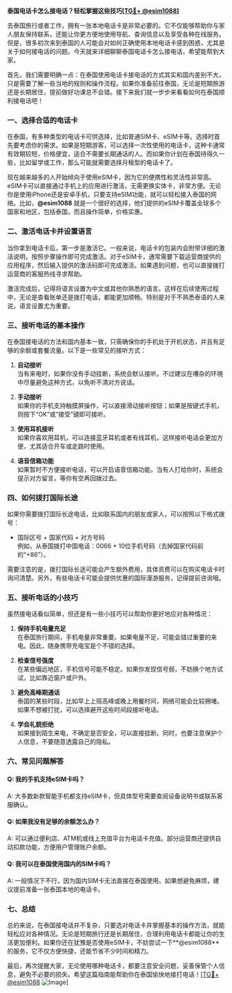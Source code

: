 **泰国电话卡怎么接电话？轻松掌握这些技巧[[TG💪+ @esim1088](https://t.me/s/esim1088)]**

去泰国旅行或者工作，拥有一张本地电话卡是非常必要的。它不仅能够帮助你与家人朋友保持联系，还能让你更方便地使用导航、查询信息以及享受各种在线服务。但是，很多初次来到泰国的人可能会对如何正确使用本地电话卡感到困惑，尤其是关于如何接电话的问题。今天就来详细聊聊泰国电话卡怎么接电话，希望能帮到大家。

首先，我们需要明确一点：在泰国使用电话卡接电话的方式其实和国内差别不大，只是需要了解一些当地的规则和操作流程。如果你准备前往泰国，无论是短期旅游还是长期居住，提前做好功课总不会错。接下来我们就一步步来看看如何在泰国顺利接电话吧！

### **一、选择合适的电话卡**

在泰国，有多种类型的电话卡可供选择，比如普通SIM卡、eSIM卡等。选择时首先要考虑你的需求。如果是短期游客，可以选择一次性使用的电话卡，这种卡通常有效期较短，价格便宜，适合不需要长期通话的人。而如果你计划在泰国待得久一些，比如留学或工作，那么可能就需要选择月租型的电话卡了。

现在越来越多的人开始倾向于使用eSIM卡，因为它的便携性和灵活性非常高。eSIM卡可以直接通过手机上的应用进行激活，无需更换实体卡，非常方便。无论你是使用iPhone还是安卓手机，只要支持eSIM功能，就可以轻松接入泰国的网络。比如，**@esim1088** 就是一个很好的选择，他们提供的eSIM卡覆盖全球多个国家和地区，包括泰国，而且操作简单，价格实惠。

### **二、激活电话卡并设置语言**

当你拿到电话卡后，第一步是激活它。一般来说，电话卡的包装内会附带详细的激活说明，按照步骤操作即可完成激活。对于eSIM卡，通常需要下载运营商提供的应用程序，然后输入提供的激活码即可完成激活。如果遇到问题，也可以直接拨打运营商的客服热线寻求帮助。

激活完成后，记得将语言设置为中文或其他你熟悉的语言。这样在后续使用过程中，无论是查看账单还是拨打电话，都能更加顺畅。特别是对于不熟悉泰语的人来说，语言设置尤为重要。

### **三、接听电话的基本操作**

在泰国接电话的方法和国内基本一致，只需确保你的手机处于开机状态，并且有足够的余额或套餐流量。以下是一些常见的接听方式：

1. **自动接听**  
   当有来电时，如果你没有手动挂断，系统会默认接听。不过建议在嘈杂的环境中尽量避免这种方式，以免听不清对方说话。

2. **手动接听**  
   如果你的手机支持触摸屏操作，可以直接滑动接听按钮；如果是按键式手机，则按下“OK”或“接受”键即可接听。

3. **使用耳机接听**  
   如果你喜欢用耳机，可以连接蓝牙耳机或者有线耳机，这样接听电话会更加方便，尤其适合开车或走路时使用。

4. **语音信箱功能**  
   如果暂时不方便接听电话，可以开启语音信箱功能。当有人打给你时，系统会提示对方留言，等你有空再回拨过去。

### **四、如何拨打国际长途**

如果你需要拨打国际长途电话，比如联系国内的朋友或家人，可以按照以下格式拨号：

- 国际区号 + 国家代码 + 对方号码  
  例如，从泰国拨打中国电话：0066 + 10位手机号码（去掉国家代码前的“+86”）。

需要注意的是，拨打国际长途可能会产生额外费用，具体资费可以在购买电话卡时询问清楚。另外，有些电话卡可能会提供优惠的国际漫游服务，记得提前咨询哦。

### **五、接听电话的小技巧**

虽然接电话看似简单，但还是有一些小技巧可以帮助你更好地应对各种情况：

1. **保持手机电量充足**  
   在泰国旅行期间，手机电量非常重要。如果电量不足，可能会错过重要的来电。因此，随身携带充电宝是个不错的选择。

2. **检查信号强度**  
   在某些偏远地区，手机信号可能不稳定。如果你发现信号弱，不妨换个地方试试，比如靠近窗户或户外。

3. **避免高峰期通话**  
   泰国的某些时段，比如早上上班高峰或晚上用餐时间，网络可能会比较拥堵。如果不想被打扰，可以选择避开这些时间段接听电话。

4. **学会礼貌拒绝**  
   如果接到陌生来电，不确定是否安全，可以直接挂断。同时，也要注意保护个人信息，不要随意透露自己的隐私。

### **六、常见问题解答**

#### Q: 我的手机支持eSIM卡吗？
A: 大多数新款智能手机都支持eSIM卡，但具体型号需要查阅设备说明书或联系客服确认。

#### Q: 如果我没有足够的余额怎么办？
A: 可以通过便利店、ATM机或线上充值平台为电话卡充值。部分运营商还提供自动扣款功能，方便用户管理账户余额。

#### Q: 我可以在泰国使用国内的SIM卡吗？
A: 一般情况下不行，因为国内SIM卡无法直接在泰国使用。如果想避免麻烦，建议提前准备一张泰国本地的电话卡。

### **七、总结**

总的来说，在泰国接电话并不复杂，只要选对电话卡并掌握基本的操作方法，就能轻松应对各种情况。无论是短期旅行还是长期居住，合理利用电话卡都能让你的生活更加便利。如果你还在犹豫是否使用eSIM卡，不妨尝试一下**@esim1088**的服务，它不仅方便快捷，还能节省不少时间和精力。

最后，再次提醒大家，无论使用哪种电话卡，都要注意安全问题，妥善保管个人信息，避免不必要的损失。希望这篇指南能帮助你在泰国愉快地接打电话！[[TG💪+ @esim1088](https://t.me/s/esim1088) ![Image](https://i.postimg.cc/4NQfJmqS/Snipaste-2025-05-13-00-14-12.png)]